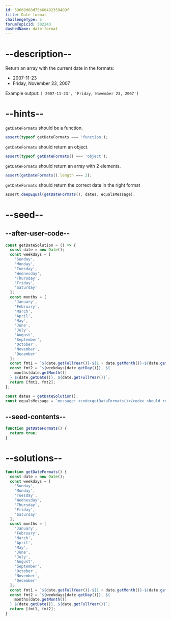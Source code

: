 ```yaml
---
id: 59669d08d75b60482359409f
title: Date format
challengeType: 5
forumTopicId: 302243
dashedName: date-format
---
```


# --description--

Return an array with the current date in the formats:

<ul>
  <li>2007-11-23</li>
  <li>Friday, November 23, 2007</li>
</ul>

Example output: `['2007-11-23', 'Friday, November 23, 2007']`

# --hints--

`getDateFormats` should be a function.

```js
assert(typeof getDateFormats === 'function');
```

`getDateFormats` should return an object.

```js
assert(typeof getDateFormats() === 'object');
```

`getDateFormats` should return an array with 2 elements.

```js
assert(getDateFormats().length === 2);
```

`getDateFormats` should return the correct date in the right format

```js
assert.deepEqual(getDateFormats(), dates, equalsMessage);
```

# --seed--

## --after-user-code--

```js
const getDateSolution = () => {
  const date = new Date();
  const weekdays = [
    'Sunday',
    'Monday',
    'Tuesday',
    'Wednesday',
    'Thursday',
    'Friday',
    'Saturday'
  ];
  const months = [
    'January',
    'February',
    'March',
    'April',
    'May',
    'June',
    'July',
    'August',
    'September',
    'October',
    'November',
    'December'
  ];
  const fmt1 = `${date.getFullYear()}-${1 + date.getMonth()}-${date.getDate()}`;
  const fmt2 = `${weekdays[date.getDay()]}, ${
    months[date.getMonth()]
  } ${date.getDate()}, ${date.getFullYear()}`;
  return [fmt1, fmt2];
};

const dates = getDateSolution();
const equalsMessage = `message: <code>getDataFormats()</code> should return <code>["${dates[0]}", "${dates[1]}"]</code>.`;
```

## --seed-contents--

```js
function getDateFormats() {
  return true;
}
```

# --solutions--

```js
function getDateFormats() {
  const date = new Date();
  const weekdays = [
    'Sunday',
    'Monday',
    'Tuesday',
    'Wednesday',
    'Thursday',
    'Friday',
    'Saturday'
  ];
  const months = [
    'January',
    'February',
    'March',
    'April',
    'May',
    'June',
    'July',
    'August',
    'September',
    'October',
    'November',
    'December'
  ];
  const fmt1 = `${date.getFullYear()}-${1 + date.getMonth()}-${date.getDate()}`;
  const fmt2 = `${weekdays[date.getDay()]}, ${
    months[date.getMonth()]
  } ${date.getDate()}, ${date.getFullYear()}`;
  return [fmt1, fmt2];
}
```

